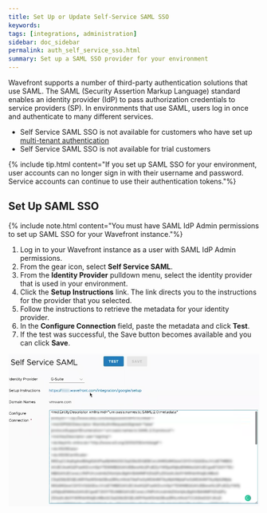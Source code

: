 ```yaml
---
title: Set Up or Update Self-Service SAML SSO
keywords:
tags: [integrations, administration]
sidebar: doc_sidebar
permalink: auth_self_service_sso.html
summary: Set up a SAML SSO provider for your environment
---
```


Wavefront supports a number of third-party authentication solutions that use SAML. The SAML (Security Assertion Markup Language) standard enables an identity provider (IdP) to pass authorization credentials to service providers (SP). In environments that use SAML, users log in once and authenticate to many different services.

* Self Service SAML SSO is not available for customers who have set up [multi-tenant authentication](authentication.html#multi-tenant-authentication)
* Self Service SAML SSO is not available for trial customers

{% include tip.html content="If you set up SAML SSO for your environment, user accounts can no longer sign in with their username and password. Service accounts can continue to use their authentication tokens."%}


## Set Up SAML SSO

{% include note.html content="You must have SAML IdP Admin permissions to set up SAML SSO for your Wavefront instance."%}

1. Log in to your Wavefront instance as a user with SAML IdP Admin permissions.
2. From the gear icon, select **Self Service SAML**.
3. From the **Identity Provider** pulldown menu, select the identity provider that is used in your environment.
4. Click the **Setup Instructions** link. The link directs you to the instructions for the provider that you selected.
5. Follow the instructions to retrieve the metadata for your identity provider.
6. In the **Configure Connection** field, paste the metadata and click **Test**.
7. If the test was successful, the Save button becomes available and you can click **Save**.

![screenshot with fields filled in & blurred out](images/self_service_sso.png)

<!---
## Update SAML SSO

If the certificate that's used in your setup needs to be replaced, you can delete the existing setup and add a set up SAML SSO again.

1. Log in to your Wavefront instance as a user with SAML IdP Admin permissions.
2. From the gear icon, select **Self Service SAML**.
3. Click the **Click Here** link to delete the existing key pair.
4. Repeat the setup process.

---!>
